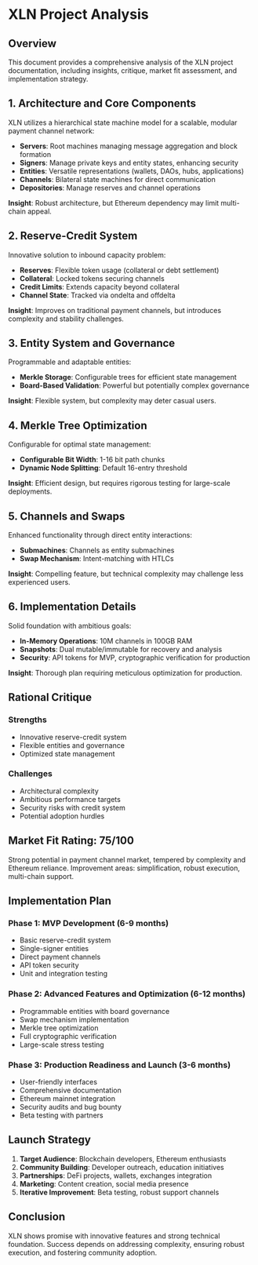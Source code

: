 # XLN Project Analysis

## Overview
This document provides a comprehensive analysis of the XLN project documentation, including insights, critique, market fit assessment, and implementation strategy.

## 1. Architecture and Core Components

XLN utilizes a hierarchical state machine model for a scalable, modular payment channel network:

- **Servers**: Root machines managing message aggregation and block formation
- **Signers**: Manage private keys and entity states, enhancing security
- **Entities**: Versatile representations (wallets, DAOs, hubs, applications)
- **Channels**: Bilateral state machines for direct communication
- **Depositories**: Manage reserves and channel operations

**Insight**: Robust architecture, but Ethereum dependency may limit multi-chain appeal.

## 2. Reserve-Credit System

Innovative solution to inbound capacity problem:

- **Reserves**: Flexible token usage (collateral or debt settlement)
- **Collateral**: Locked tokens securing channels
- **Credit Limits**: Extends capacity beyond collateral
- **Channel State**: Tracked via ondelta and offdelta

**Insight**: Improves on traditional payment channels, but introduces complexity and stability challenges.

## 3. Entity System and Governance

Programmable and adaptable entities:

- **Merkle Storage**: Configurable trees for efficient state management
- **Board-Based Validation**: Powerful but potentially complex governance

**Insight**: Flexible system, but complexity may deter casual users.

## 4. Merkle Tree Optimization

Configurable for optimal state management:

- **Configurable Bit Width**: 1-16 bit path chunks
- **Dynamic Node Splitting**: Default 16-entry threshold

**Insight**: Efficient design, but requires rigorous testing for large-scale deployments.

## 5. Channels and Swaps

Enhanced functionality through direct entity interactions:

- **Submachines**: Channels as entity submachines
- **Swap Mechanism**: Intent-matching with HTLCs

**Insight**: Compelling feature, but technical complexity may challenge less experienced users.

## 6. Implementation Details

Solid foundation with ambitious goals:

- **In-Memory Operations**: 10M channels in 100GB RAM
- **Snapshots**: Dual mutable/immutable for recovery and analysis
- **Security**: API tokens for MVP, cryptographic verification for production

**Insight**: Thorough plan requiring meticulous optimization for production.

## Rational Critique

### Strengths
- Innovative reserve-credit system
- Flexible entities and governance
- Optimized state management

### Challenges
- Architectural complexity
- Ambitious performance targets
- Security risks with credit system
- Potential adoption hurdles

## Market Fit Rating: 75/100

Strong potential in payment channel market, tempered by complexity and Ethereum reliance. Improvement areas: simplification, robust execution, multi-chain support.

## Implementation Plan

### Phase 1: MVP Development (6-9 months)
- Basic reserve-credit system
- Single-signer entities
- Direct payment channels
- API token security
- Unit and integration testing

### Phase 2: Advanced Features and Optimization (6-12 months)
- Programmable entities with board governance
- Swap mechanism implementation
- Merkle tree optimization
- Full cryptographic verification
- Large-scale stress testing

### Phase 3: Production Readiness and Launch (3-6 months)
- User-friendly interfaces
- Comprehensive documentation
- Ethereum mainnet integration
- Security audits and bug bounty
- Beta testing with partners

## Launch Strategy

1. **Target Audience**: Blockchain developers, Ethereum enthusiasts
2. **Community Building**: Developer outreach, education initiatives
3. **Partnerships**: DeFi projects, wallets, exchanges integration
4. **Marketing**: Content creation, social media presence
5. **Iterative Improvement**: Beta testing, robust support channels

## Conclusion

XLN shows promise with innovative features and strong technical foundation. Success depends on addressing complexity, ensuring robust execution, and fostering community adoption.